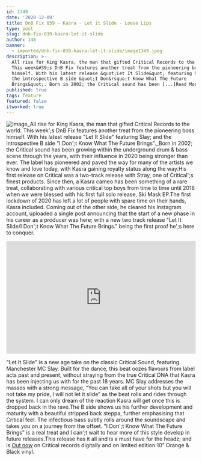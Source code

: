 ```yaml
---
id: 1349
date: '2020-12-09'
title: DnB Fix 039 – Kasra - Let it Slide - Loose Lips
type: post
slug: dnb-fix-039-kasra-let-it-slide
author: 148
banner:
  - imported/dnb-fix-039-kasra-let-it-slide/image1349.jpeg
description: >-
  All rise for King Kasra, the man that gifted Critical Records to the world.
  This week&#39;s DnB Fix features another treat from the pioneering boss
  himself. With his latest release &quot;Let It Slide&quot; featuring Slay; and
  the introspective B side &quot;I Don&rsquo;t Know What The Future
  Brings&quot;. Born in 2002; the Critical sound has been [...]Read More...
published: true
tags: feature
featured: false
itworked: true
---
```

![image](../imported/dnb-fix-039-kasra-let-it-slide/image1349.jpeg)_All rise for King Kasra, the man that gifted Critical Records to the world. This week';s DnB Fix features another treat from the pioneering boss himself. With his latest release "Let It Slide" featuring Slay; and the introspective B side "I Don';t Know What The Future Brings"._Born in 2002; the Critical sound has been growing within the underground drum & bass scene through the years, with their influence in 2020 being stronger than ever. The label has pioneered and paved the way for many of the artists we know and love today, with Kasra gaining royalty status along the way.His first release on Critical was a two-track release with Stray, one of Critical';s finest products. Since then, a Kasra cameo has been something of a rare treat, collaborating with various critical top boys from time to time until 2018 when we were blessed with his first full solo release, Ski Mask EP.The first lockdown of 2020 has left a lot of people with spare time on their hands, Kasra included. Coming out of the other side, he cleared his Instagram account, uploaded a single post announcing that the start of a new phase in his career as a producer was here; with a new two track release "Let It Slide/I Don';t Know What The Future Brings." being the first proof he';s here to conquer.

<iframe width='100%' height='300' scrolling='no' frameborder='no' allow='autoplay' src='https://www.youtube.com/embed/3qjsO5Cs1Wo'></iframe>

"Let It Slide" is a new age take on the classic Critical Sound, featuring Manchester MC Slay. Built for the dance, this beat oozes flavours from label acts past and present, without straying from the true Critical DNA that Kasra has been injecting us with for the past 18 years. MC Slay addresses the masses with a strong message, “You can take all of your shots but you will not take my pride, I will not let it slide” as the beat rolls and rides through the system. I can only dream of the reaction Kasra will get once this is dropped back in the rave.The B side shows us his further development and maturity with a beautiful stripped back steppa, further emphasising that Critical feel. The infectious bass subtly rolls around the soundscape and takes you on a journey from the offset. "I Don';t Know What The Future Brings" is a real treat and I can';t wait to hear more of this style develop in future releases.This release has it all and is a must have for the headz; and is [Out now](https://shop.criticalmusic.com/vinyl/crit157) on Critical records digitally and on limited edition 10” Orange & Black vinyl.